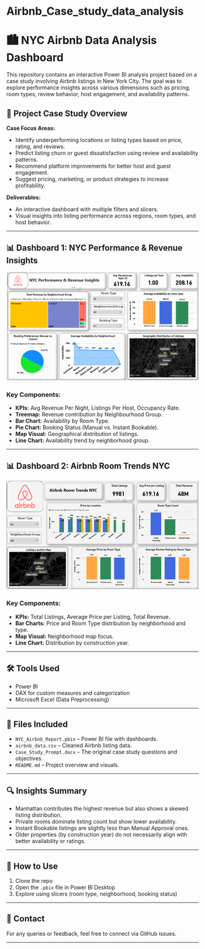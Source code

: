 # Airbnb_Case_study_data_analysis

# 🏙️ NYC Airbnb Data Analysis Dashboard

This repository contains an interactive Power BI analysis project based on a case study involving Airbnb listings in New York City. The goal was to explore performance insights across various dimensions such as pricing, room types, review behavior, host engagement, and availability patterns.

## 📁 Project Case Study Overview

**Case Focus Areas:**
- Identify underperforming locations or listing types based on price, rating, and reviews.
- Predict listing churn or guest dissatisfaction using review and availability patterns.
- Recommend platform improvements for better host and guest engagement.
- Suggest pricing, marketing, or product strategies to increase profitability.

**Deliverables:**
- An interactive dashboard with multiple filters and slicers.
- Visual insights into listing performance across regions, room types, and host behavior.

---

## 📊 Dashboard 1: NYC Performance & Revenue Insights

![Dashboard 1](images/dashboard1.png)

### Key Components:
- **KPIs:** Avg Revenue Per Night, Listings Per Host, Occupancy Rate.
- **Treemap:** Revenue contribution by Neighbourhood Group.
- **Bar Chart:** Availability by Room Type.
- **Pie Chart:** Booking Status (Manual vs. Instant Bookable).
- **Map Visual:** Geographical distribution of listings.
- **Line Chart:** Availability trend by neighborhood group.

---

## 📊 Dashboard 2: Airbnb Room Trends NYC

![Dashboard 2](images/dashboard2.png)

### Key Components:
- **KPIs:** Total Listings, Average Price per Listing, Total Revenue.
- **Bar Charts:** Price and Room Type distribution by neighborhood and type.
- **Map Visual:** Neighborhood map focus.
- **Line Chart:** Distribution by construction year.

---

## 🛠️ Tools Used

- Power BI
- DAX for custom measures and categorization
- Microsoft Excel (Data Preprocessing)

---

## 📁 Files Included

- `NYC_Airbnb_Report.pbix` – Power BI file with dashboards.
- `airbnb_data.csv` – Cleaned Airbnb listing data.
- `Case_Study_Prompt.docx` – The original case study questions and objectives.
- `README.md` – Project overview and visuals.

---

## 🔍 Insights Summary

- Manhattan contributes the highest revenue but also shows a skewed listing distribution.
- Private rooms dominate listing count but show lower availability.
- Instant Bookable listings are slightly less than Manual Approval ones.
- Older properties (by construction year) do not necessarily align with better availability or ratings.

---

## 📌 How to Use

1. Clone the repo
2. Open the `.pbix` file in Power BI Desktop
3. Explore using slicers (room type, neighborhood, booking status)

---

## 📧 Contact

For any queries or feedback, feel free to connect via GitHub issues.

---



